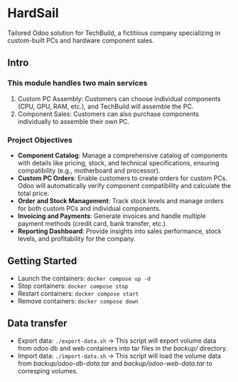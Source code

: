 # HardSail

Tailored Odoo solution for TechBuild, a fictitious company specializing in custom-built PCs and hardware component sales.

## Intro

### This module handles two main services

1. Custom PC Assembly: Customers can choose individual components (CPU, GPU, RAM, etc.), and TechBuild will assemble the PC.
2. Component Sales: Customers can also purchase components individually to assemble their own PC.

### Project Objectives

- **Component Catalog**: Manage a comprehensive catalog of components with details like pricing, stock, and technical specifications, ensuring compatibility (e.g., motherboard and processor).
- **Custom PC Orders**: Enable customers to create orders for custom PCs. Odoo will automatically verify component compatibility and calculate the total price.
- **Order and Stock Management**: Track stock levels and manage orders for both custom PCs and individual components.
- **Invoicing and Payments**: Generate invoices and handle multiple payment methods (credit card, bank transfer, etc.).
- **Reporting Dashboard**: Provide insights into sales performance, stock levels, and profitability for the company.

## Getting Started

- Launch the containers: `docker compose up -d`
- Stop containers: `docker compose stop`
- Restart containers: `docker compose start`
- Remove containers: `docker compose down`

## Data transfer

- Export data: `./export-data.sh` -> This script will export volume data from odoo db and web containers into tar files in the *backup/* directory.
- Import data: `./import-data.sh` -> This script will load the volume data from *backup/odoo-db-data.tar* and *backup/odoo-web-data.tar* to corresping volumes.
